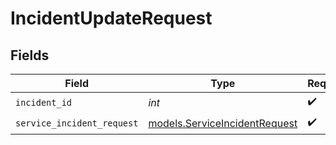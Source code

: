 # IncidentUpdateRequest


## Fields

| Field                                                                | Type                                                                 | Required                                                             | Description                                                          |
| -------------------------------------------------------------------- | -------------------------------------------------------------------- | -------------------------------------------------------------------- | -------------------------------------------------------------------- |
| `incident_id`                                                        | *int*                                                                | :heavy_check_mark:                                                   | N/A                                                                  |
| `service_incident_request`                                           | [models.ServiceIncidentRequest](../models/serviceincidentrequest.md) | :heavy_check_mark:                                                   | N/A                                                                  |